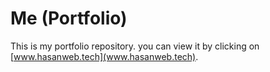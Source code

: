 # Me (Portfolio)

This is my portfolio repository. you can view it by clicking on [www.hasanweb.tech](www.hasanweb.tech).
